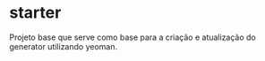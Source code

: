 # starter

Projeto base que serve como base para a criação e atualização do generator utilizando yeoman.